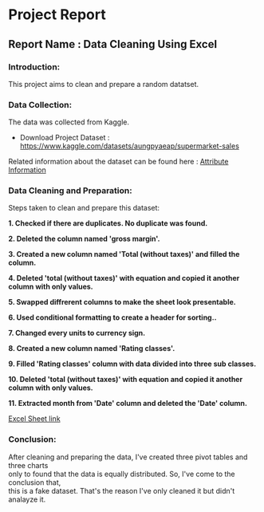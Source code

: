 # Project Report

## Report Name : Data Cleaning Using Excel

### Introduction:
This project aims to clean and prepare a random datatset.
<br>

### Data Collection:
The data was collected from Kaggle. <br>
* Download Project Dataset : <https://www.kaggle.com/datasets/aungpyaeap/supermarket-sales> <br>

Related information about the dataset can be found here : [Attribute Information](https://github.com/HasibulHayat/PortfolioProjects/blob/main/3.%20Data%20Cleaning%20Using%20Excel/Attribute%20Information.png)
<br>

### Data Cleaning and Preparation:
Steps taken to clean and prepare this dataset:

**1. Checked if there are duplicates. No duplicate was found.**

**2. Deleted the column named 'gross margin'.**

**3. Created a new column named 'Total (without taxes)' and filled the column.**

**4. Deleted 'total (without taxes)' with equation and copied it another column with only values.**

**5. Swapped diffrerent columns to make the sheet look presentable.**

**6. Used conditional formatting to create a header for sorting..**

**7. Changed every units to currency sign.**

**8. Created a new column named 'Rating classes'.**

**9. Filled 'Rating classes' column with data divided into three sub classes.**

**10. Deleted 'total (without taxes)' with equation and copied it another column with only values.**

**11. Extracted month from 'Date' column and deleted the 'Date' column.**

[Excel Sheet link](https://github.com/HasibulHayat/PortfolioProjects/blob/main/3.%20Data%20Cleaning%20Using%20Excel/Supermarket_Sales.xlsx)
<br>

### Conclusion:
After cleaning and preparing the data, I've created three pivot tables and three charts <br>
only to found that the data is equally distributed. So, I've come to the conclusion that, <br>
this is a fake dataset. That's the reason I've only cleaned it but didn't analayze it.

